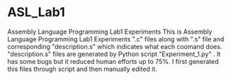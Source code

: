 # ASL_Lab1
Assembly Language Programming Lab1 Experiments
This is Assembly Language Programming Lab1 Experiments ".c" files along with ".s" file and corresponding "description.s" which indicates what each coomand does.
"description.s" files are generated by Python script "Experiment_1.py" . It has some bugs but it reduced human efforts up to 75%.
I first generated this files through script and then manually edited it.
